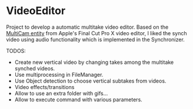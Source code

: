 # VideoEditor

Project to develop a automatic multitake video editor. Based on the [MultiCam entity](https://support.apple.com/guide/final-cut-pro/ver23c764f1/mac) from Apple's Final Cut Pro X video editor, I liked the synch video using audio functionality which is implemented in the Synchronizer.

TODOS:
- Create new vertical video by changing takes among the multitake synched videos.
- Use multiprocessing in FileManager.
- Use Object detection to choose vertical subtakes from videos.
- Video effects/transitions
- Allow to use an extra folder with gifs...
- Allow to execute command with various parameters.
